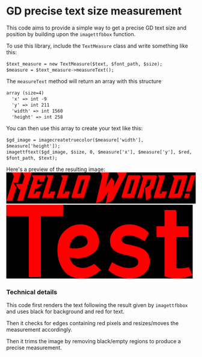 # GD precise text size measurement

This code aims to provide a simple way to get a precise GD text size and position by building upon the `imagettfbbox` function.

To use this library, include the `TextMeasure` class and write something like this:
````
$text_measure = new TextMeasure($text, $font_path, $size);
$measure = $text_measure->measureText();
````

The `measureText` method will return an array with this structure
````
array (size=4)
  'x' => int -9
  'y' => int 211
  'width' => int 1560
  'height' => int 258
````

You can then use this array to create your text like this:
````
$gd_image = imagecreatetruecolor($measure['width'], $measure['height']);
imagettftext($gd_image, $size, 0, $measure['x'], $measure['y'], $red, $font_path, $text);
````

Here's a preview of the resulting image:  
![](/img/preview.png?raw=true)
![](/img/test.png?raw=true)

### Technical details
This code first renders the text following the result given by `imagettfbbox` and uses black for background and red for text.
  
Then it checks for edges containing red pixels and resizes/moves the measurement accordingly.

Then it trims the image by removing black/empty regions to produce a precise measurement.



